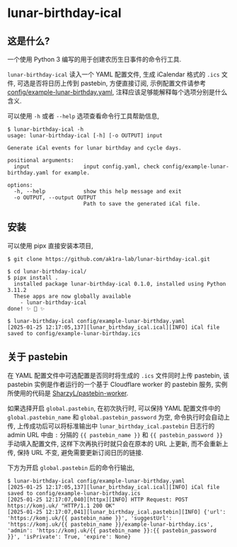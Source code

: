 # lunar-birthday-ical

## 这是什么?

一个使用 Python 3 编写的用于创建农历生日事件的命令行工具.

`lunar-birthday-ical` 读入一个 YAML 配置文件, 生成 iCalendar 格式的 `.ics` 文件, 可选是否将日历上传到 pastebin, 方便直接订阅,
示例配置文件请参考 [config/example-lunar-birthday.yaml](config/example-lunar-birthday.yaml), 注释应该足够能解释每个选项分别是什么含义.

可以使用 `-h` 或者 `--help` 选项查看命令行工具帮助信息,

```
$ lunar-birthday-ical -h
usage: lunar-birthday-ical [-h] [-o OUTPUT] input

Generate iCal events for lunar birthday and cycle days.

positional arguments:
  input                 input config.yaml, check config/example-lunar-birthday.yaml for example.

options:
  -h, --help            show this help message and exit
  -o OUTPUT, --output OUTPUT
                        Path to save the generated iCal file.
```

## 安装

可以使用 pipx 直接安装本项目,

```ShellSession
$ git clone https://github.com/ak1ra-lab/lunar-birthday-ical.git

$ cd lunar-birthday-ical/
$ pipx install .
  installed package lunar-birthday-ical 0.1.0, installed using Python 3.11.2
  These apps are now globally available
    - lunar-birthday-ical
done! ✨ 🌟 ✨

$ lunar-birthday-ical config/example-lunar-birthday.yaml
[2025-01-25 12:17:05,137][lunar_birthday_ical.ical][INFO] iCal file saved to config/example-lunar-birthday.ics
```

## 关于 pastebin

在 YAML 配置文件中可选配置是否同时将生成的 `.ics` 文件同时上传 pastebin, 该 pastebin 实例是作者运行的一个基于 Cloudflare worker 的 pastebin 服务, 实例所使用的代码是 [SharzyL/pastebin-worker](https://github.com/SharzyL/pastebin-worker).

如果选择开启 `global.pastebin`, 在初次执行时, 可以保持 YAML 配置文件中的 `global.pastebin_name` 和 `global.pastebin_password` 为空, 命令执行时会自动上传, 上传成功后可以将标准输出中 `lunar_birthday_ical.pastebin` 日志行的 admin URL 中由 `:` 分隔的 `{{ pastebin_name }}` 和 `{{ pastebin_password }}` 手动填入配置文件, 这样下次再执行时就只会在原本的 URL 上更新, 而不会重新上传, 保持 URL 不变, 避免需要更新订阅日历的链接.

下方为开启 `global.pastebin` 后的命令行输出,

```ShellSession
$ lunar-birthday-ical config/example-lunar-birthday.yaml
[2025-01-25 12:17:05,137][lunar_birthday_ical.ical][INFO] iCal file saved to config/example-lunar-birthday.ics
[2025-01-25 12:17:07,040][httpx][INFO] HTTP Request: POST https://komj.uk/ "HTTP/1.1 200 OK"
[2025-01-25 12:17:07,041][lunar_birthday_ical.pastebin][INFO] {'url': 'https://komj.uk/{{ pastebin_name }}', 'suggestUrl': 'https://komj.uk/{{ pastebin_name }}/example-lunar-birthday.ics', 'admin': 'https://komj.uk/{{ pastebin_name }}:{{ pastebin_password }}', 'isPrivate': True, 'expire': None}
```
